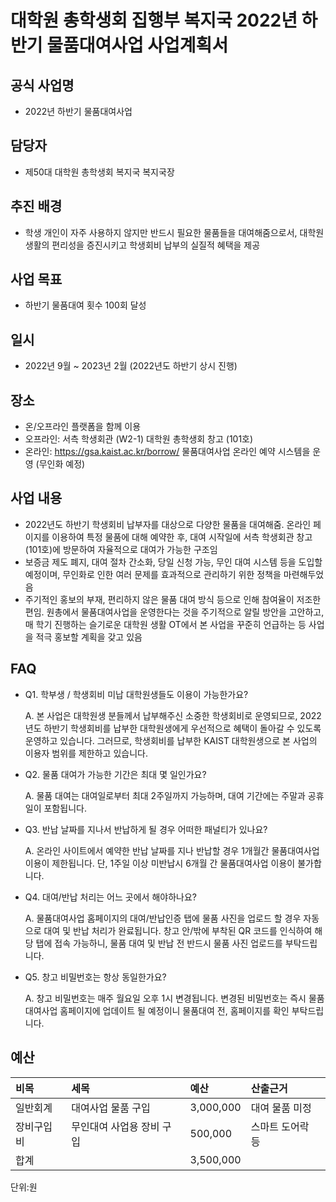 대학원 총학생회 집행부 복지국 2022년 하반기 물품대여사업 사업계획서
===

## 공식 사업명
- 2022년 하반기 물품대여사업

## 담당자
- 제50대 대학원 총학생회 복지국 복지국장

## 추진 배경
- 학생 개인이 자주 사용하지 않지만 반드시 필요한 물품들을 대여해줌으로서, 대학원 생활의 편리성을 증진시키고 학생회비 납부의 실질적 혜택을 제공

## 사업 목표
- 하반기 물품대여 횟수 100회 달성

## 일시
- 2022년 9월 ~ 2023년 2월 (2022년도 하반기 상시 진행)

## 장소
- 온/오프라인 플랫폼을 함께 이용
- 오프라인: 서측 학생회관 (W2-1) 대학원 총학생회 창고 (101호)
- 온라인: https://gsa.kaist.ac.kr/borrow/ 물품대여사업 온라인 예약 시스템을 운영 (무인화 예정)

## 사업 내용
- 2022년도 하반기 학생회비 납부자를 대상으로 다양한 물품을 대여해줌. 온라인 페이지를 이용하여 특정 물품에 대해 예약한 후, 대여 시작일에 서측 학생회관 창고(101호)에 방문하여 자율적으로 대여가 가능한 구조임
- 보증금 제도 폐지, 대여 절차 간소화, 당일 신청 가능, 무인 대여 시스템 등을 도입할 예정이며, 무인화로 인한 여러 문제를 효과적으로 관리하기 위한 정책을 마련해두었음
- 주기적인 홍보의 부재, 편리하지 않은 물품 대여 방식 등으로 인해 참여율이 저조한 편임. 원총에서 물품대여사업을 운영한다는 것을 주기적으로 알릴 방안을 고안하고, 매 학기 진행하는 슬기로운 대학원 생활 OT에서 본 사업을 꾸준히 언급하는 등 사업을 적극 홍보할 계획을 갖고 있음

## FAQ
- Q1. 학부생 / 학생회비 미납 대학원생들도 이용이 가능한가요? 

    A. 본 사업은 대학원생 분들께서 납부해주신 소중한 학생회비로 운영되므로, 2022년도 하반기 학생회비를 납부한 대학원생에게 우선적으로 혜택이 돌아갈 수 있도록 운영하고 있습니다. 그러므로, 학생회비를 납부한 KAIST 대학원생으로 본 사업의 이용자 범위를 제한하고 있습니다.

- Q2. 물품 대여가 가능한 기간은 최대 몇 일인가요? 

    A. 물품 대여는 대여일로부터 최대 2주일까지 가능하며, 대여 기간에는 주말과 공휴일이 포함됩니다. 

- Q3. 반납 날짜를 지나서 반납하게 될 경우 어떠한 패널티가 있나요? 

    A. 온라인 사이트에서 예약한 반납 날짜를 지나 반납할 경우 1개월간 물품대여사업 이용이 제한됩니다. 단, 1주일 이상 미반납시 6개월 간 물품대여사업 이용이 불가합니다.

- Q4. 대여/반납 처리는 어느 곳에서 해야하나요?

    A. 물품대여사업 홈페이지의 대여/반납인증 탭에 물품 사진을 업로드 할 경우 자동으로 대여 및 반납 처리가 완료됩니다. 창고 안/밖에 부착된 QR 코드를 인식하여 해당 탭에 접속 가능하니, 물품 대여 및 반납 전 반드시 물품 사진 업로드를 부탁드립니다.

- Q5. 창고 비밀번호는 항상 동일한가요?

    A. 창고 비밀번호는 매주 월요일 오후 1시 변경됩니다. 변경된 비밀번호는 즉시 물품대여사업 홈페이지에 업데이트 될 예정이니 물품대여 전, 홈페이지를 확인 부탁드립니다. 


## 예산
| 비목       | 세목          | 예산       | 산출근거                 |
|:-----------|:--------------|:-----------|:-------------------------|
| 일반회계   | 대여사업 물품 구입 | 3,000,000 | 대여 물품 미정 |
| 장비구입비 | 무인대여 사업용 장비 구입 | 500,000 | 스마트 도어락 등 |
| 합계       |               | 3,500,000 |                          |

단위:원
